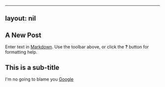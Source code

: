 --------------
layout: nil
--------------

## A New Post

Enter text in [Markdown](http://daringfireball.net/projects/markdown/). Use the toolbar above, or click the **?** button for formatting help.

## This is a sub-title
I'm no going to blame you [Google](http://www.google.com)



